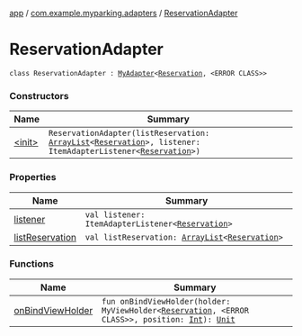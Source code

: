 [app](../../index.md) / [com.example.myparking.adapters](../index.md) / [ReservationAdapter](./index.md)

# ReservationAdapter

`class ReservationAdapter : `[`MyAdapter`](../-my-adapter/index.md)`<`[`Reservation`](../../com.example.myparking.models/-reservation/index.md)`, <ERROR CLASS>>`

### Constructors

| Name | Summary |
|---|---|
| [&lt;init&gt;](-init-.md) | `ReservationAdapter(listReservation: `[`ArrayList`](https://kotlinlang.org/api/latest/jvm/stdlib/kotlin.collections/-array-list/index.html)`<`[`Reservation`](../../com.example.myparking.models/-reservation/index.md)`>, listener: ItemAdapterListener<`[`Reservation`](../../com.example.myparking.models/-reservation/index.md)`>)` |

### Properties

| Name | Summary |
|---|---|
| [listener](listener.md) | `val listener: ItemAdapterListener<`[`Reservation`](../../com.example.myparking.models/-reservation/index.md)`>` |
| [listReservation](list-reservation.md) | `val listReservation: `[`ArrayList`](https://kotlinlang.org/api/latest/jvm/stdlib/kotlin.collections/-array-list/index.html)`<`[`Reservation`](../../com.example.myparking.models/-reservation/index.md)`>` |

### Functions

| Name | Summary |
|---|---|
| [onBindViewHolder](on-bind-view-holder.md) | `fun onBindViewHolder(holder: MyViewHolder<`[`Reservation`](../../com.example.myparking.models/-reservation/index.md)`, <ERROR CLASS>>, position: `[`Int`](https://kotlinlang.org/api/latest/jvm/stdlib/kotlin/-int/index.html)`): `[`Unit`](https://kotlinlang.org/api/latest/jvm/stdlib/kotlin/-unit/index.html) |
